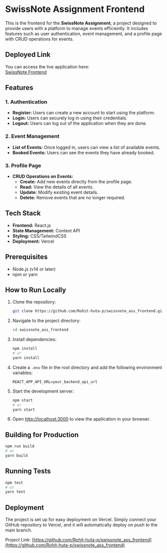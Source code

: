 # SwissNote Assignment Frontend

This is the frontend for the **SwissNote Assignment**, a project designed to provide users with a platform to manage events efficiently. It includes features such as user authentication, event management, and a profile page with CRUD operations for events.

## Deployed Link

You can access the live application here:  
[SwissNote Frontend](https://swissnote-ass-frontend.vercel.app/)

## Features

### 1. **Authentication**
- **Register:** Users can create a new account to start using the platform.
- **Login:** Users can securely log in using their credentials.
- **Logout:** Users can log out of the application when they are done.

### 2. **Event Management**
- **List of Events:** Once logged in, users can view a list of available events.
- **Booked Events:** Users can see the events they have already booked.

### 3. **Profile Page**
- **CRUD Operations on Events:**
  - **Create:** Add new events directly from the profile page.
  - **Read:** View the details of all events.
  - **Update:** Modify existing event details.
  - **Delete:** Remove events that are no longer required.

## Tech Stack
- **Frontend:** React.js
- **State Management:** Context API
- **Styling:** CSS/TailwindCSS
- **Deployment:** Vercel

## Prerequisites
- Node.js (v14 or later)
- npm or yarn

## How to Run Locally
1. Clone the repository:
   ```bash
   git clone https://github.com/Rohit-huta-p/swissnote_ass_frontend.git
   ```

2. Navigate to the project directory:
   ```bash
   cd swissnote_ass_frontend
   ```

3. Install dependencies:
   ```bash
   npm install
   # or
   yarn install
   ```

4. Create a `.env` file in the root directory and add the following environment variables:
   ```
   REACT_APP_API_URL=your_backend_api_url
   ```

5. Start the development server:
   ```bash
   npm start
   # or
   yarn start
   ```

6. Open [http://localhost:3000](http://localhost:3000) to view the application in your browser.

## Building for Production
```bash
npm run build
# or
yarn build
```

## Running Tests
```bash
npm test
# or
yarn test
```

## Deployment
The project is set up for easy deployment on Vercel. Simply connect your GitHub repository to Vercel, and it will automatically deploy on push to the main branch.



Project Link: [https://github.com/Rohit-huta-p/swissnote_ass_frontend](https://github.com/Rohit-huta-p/swissnote_ass_frontend)
